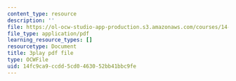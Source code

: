 ```yaml
---
content_type: resource
description: ''
file: https://ol-ocw-studio-app-production.s3.amazonaws.com/courses/14-01sc-principles-of-microeconomics-fall-2011/14fc9ca9ccdd5cd0463052bb41bbc9fe_LpNKCJSZk_k.pdf
file_type: application/pdf
learning_resource_types: []
resourcetype: Document
title: 3play pdf file
type: OCWFile
uid: 14fc9ca9-ccdd-5cd0-4630-52bb41bbc9fe
---
```


